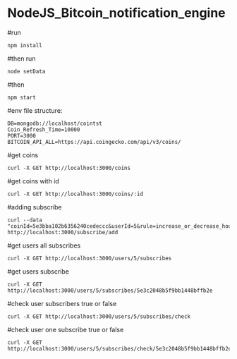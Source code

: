 # NodeJS_Bitcoin_notification_engine

#run
```
npm install
```
#then run

```
node setData
```
#then 

```
npm start
```

#env file structure:
```
DB=mongodb://localhost/cointst
Coin_Refresh_Time=10000
PORT=3000
BITCOIN_API_ALL=https://api.coingecko.com/api/v3/coins/
```
#get coins
```
curl -X GET http://localhost:3000/coins
```
#get coins with id
```
curl -X GET http://localhost:3000/coins/:id
```
#adding subscribe
```
curl --data "coinId=5e3bba102b6356240cedeccc&userId=5&rule=increase_or_decrease_hourly&rule_value=200" http://localhost:3000/subscribe/add
```
#get users all subscribes
```
curl -X GET http://localhost:3000/users/5/subscribes
```
#get users subscribe
```
curl -X GET http://localhost:3000/users/5/subscribes/5e3c2048b5f9bb1448bffb2e
```
#check user subscribers true or false
```
curl -X GET http://localhost:3000/users/5/subscribes/check
```

#check user one subscribe true or false
```
curl -X GET http://localhost:3000/users/5/subscribes/check/5e3c2048b5f9bb1448bffb2e
```
